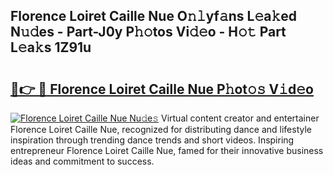 ## Florence Loiret Caille Nue O𝚗𝚕yf𝚊ns L𝚎a𝚔ed N𝚞𝚍es - Part-J0y P𝚑𝚘tos Vi𝚍𝚎o - H𝚘𝚝 Part L𝚎a𝚔s 1Z91u

# <h2><a href="http://kf01per.oniu.top/?m=Florence+Loiret+Caille+Nue">🔗👉 🔴 Florence Loiret Caille Nue P𝚑ot𝚘𝚜 V𝚒d𝚎o</a></h2>

[![Florence Loiret Caille Nue Nu𝚍e𝚜](https://i.imgur.com/0qMVB7G.gif)](http://kf01per.oniu.top/?m=Florence+Loiret+Caille+Nue)
Virtual content creator and entertainer Florence Loiret Caille Nue, recognized for distributing dance and lifestyle inspiration through trending dance trends and short videos. Inspiring entrepreneur Florence Loiret Caille Nue, famed for their innovative business ideas and commitment to success.  
